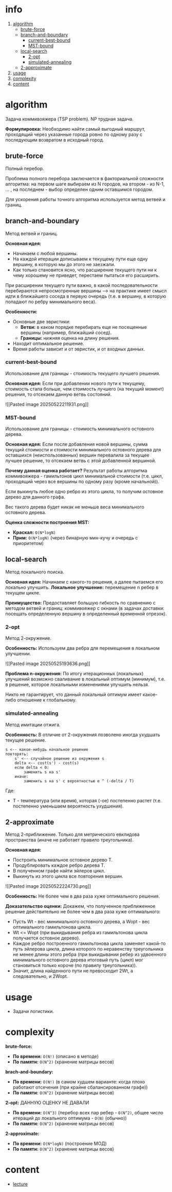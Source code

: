 # info
1) [algorithm](#algorithm)
	- [brute-force](##brute-force)
	- [branch-and-boundary](##branch-and-boundary)
		- [current-best-bound](###current-best-bound)
		- [MST-bound](###MST-bound)
	- [local-search](##local-search)
		- [2-opt](###2-opt)
		- [simulated-annealing](###simulated-annealing)
	- [2-approximate](##2-approximate)
2) [usage](#usage)
3) [complexity](#complexity)
4) [content](#content)

# algorithm
Задача коммивояжера (TSP problem). NP трудная задача.

**Формулировка:**
Необходимо найти самый выгодный маршрут, проходящий через указанные города ровно по одному разу с последующим возвратом в исходный город.

## brute-force
Полный перебор.

Проблема полного перебора заключается в факториальной сложности алгоритма: на первом шаге выбираем из N городов, на втором - из N-1, ... , на последнем - выбор определен одним оставшимся городом.

Для ускорения работы точного алгоритма используется метод ветвей и границ.

## branch-and-boundary
Метод ветвей и границ.

**Основная идея:**
- Начинаем с любой вершины.
- На каждой итерации дописываем к текущему пути еще одну вершину, в которую мы до этого не заезжали.
- Как только становится ясно, что расширение текущего пути ни к чему хорошему не приведет, перестаем пытаться его расширить.

При расширении текущего пути важно, в какой последовательности перебираются непросмотренные вершины --> на практике имеет смысл идти в ближайшего соседа в первую очередь (т.е. в вершину, в которую попадают по ребру минимального веса).

**Особенности:**
- Основные две эвристики:
	- **Ветви:** в каком порядке перебирать еще не посещенные вершины (например, ближайший сосед).
	- **Границы:** нижняя оценка на длину решения.
- Находит оптимальное решение.
- Время работы зависит и от эвристик, и от входных данных.

### current-best-bound
Использование для границы - стоимость текущего лучшего решения.

**Основная идея:**
Если при добавлении нового пути к текущему, стоимость стала больше, чем стоимость лучшего (на текущий момент) решения, то отсекаем данную ветвь состояний.

![[Pasted image 20250522211931.png]]

### MST-bound
Использование для границы - стоимость минимального остовного дерева.

**Основная идея:**
Если после добавления новой вершины, сумма текущий стоимости и стоимости минимального остовного дерева для оставшихся (неиспользованных) вершин перевалила за текущее лучшее решение, то отсекаем ветвь с этой добавленной вершиной.

**Почему данная оценка работает?**
Результат работы алгоритма коммивояжера - гамильтонов цикл минимальной стоимости (т.е. цикл, проходящий через все вершины по одному разу (кроме начальной)).

Если выкинуть любое одно ребро из этого цикла, то получим остовное дерево для данного графа.

Вес такого дерева будет никак не меньше веса минимального остовного дерева.

**Оценка сложности построения MST:**
- **Краскал:** `O(N*logN)`
- **Прим:** `O(N*logN)` (через бинарную мин-кучу и очередь с приоритетом)

## local-search
Метод локального поиска.

**Основная идея:**
Начинаем с какого-то решения, а далее пытаемся  его локально улучшить.
**Локальное улучшение:** перемещение n ребер в текущем цикле.

**Преимущество:**
Предоставляет большую гибкость по сравнению с методом ветвей и границ: коммивояжер с окнами (в задачах доставки: посещать определенную вершину в определенный временной отрезок).

### 2-opt
Метод 2-окружение.

**Особенность:**
Используем два ребра для перемещения в локальном улучшении.

![[Pasted image 20250525193636.png]]

**Проблема n-окружения:**
По итогу итерационных (локальных) улучшений возможно сваливание в локальный оптимум (минимум), т.е. в решение, которое локальными изменениями улучшить нельзя.

Никто не гарантирует, что данный локальный оптимум имеет какое-либо отношение к глобальному.

### simulated-annealing
Метод имитации отжига.

**Особенность:**
В отличие от 2-окружения позволено иногда ухудшать текущее решение.

```
s <-- какое-нибудь начальное решение
повторять:
	s' <-- случайное решение из окружения s
	delta <-- cost(s') - cost(s)
	если delta < 0:
		заменить s на s'
	иначе:
		заменить s на s' с вероятностью e ^ (-delta / T)
```
Где:
- T - температура (или время), которая (-ое) постепенно растет (т.е. постепенно уменьшаем вероятность ухудшения).

## 2-approximate
Метод 2-приближение. Только для метрического евклидова пространства (иначе не работает правило треугольника).

**Основная идея:**
- Построить минимальное остовное дерево T.
- Продублировать каждое ребро дерева T.
- В полученном графе найти эйлеров цикл.
- Выкинуть из этого цикла все повторения вершин.

![[Pasted image 20250522224730.png]]

**Особенность:**
Не более чем в два раза хуже оптимального решения.

**Доказательство оценки:**
Докажем, что полученное приближенное решение действительно не более чем в два раза хуже оптимального:
- Пусть Wt - вес минимального остовного дерева, а Wopt - вес оптимального гамильтонова цикла.
- Wt <= Wopt (при выкидывания ребра из гамильтонова цикла получается остовное дерево).
- Каждое ребро построенного гамильтонова цикла заменяет какой-то путь эйлерова цикла, длина которого по неравенству треугольника не менее длины этого ребра (при выкидывании ребер из удвоенного минимального остовного дерева итоговый путь (цикл) мог становиться только короче (по правилу треугольника)).
- Значит, длина найденного пути не превосходит 2Wt, а следовательно, и 2Wopt.

# usage
- Задачи логистики.

# complexity
**brute-force:**
- **По времени:** `O(N!)` (описано в методе)
- **По памяти:** `O(N^2)` (хранение матрицы весов)

**brach-and-boundary:**
- **По времени:** `O(N!)` (в самом худшем варианте: когда плохо работают отсечения (при крайне сбалансированном графе))
- **По памяти:** `O(N^2)` (хранение матрицы весов)

**2-opt:**
ДАННУЮ ОЦЕНКУ НЕ ДАВАЛИ
- **По времени:** `O(N^3)` (перебор всех пар ребер - `O(N^2)`, общее число итераций до локального оптимума - `O(N)` (обычно))
- **По памяти:** `O(N^2)` (хранение матрицы весов)

**2-approximate:**
- **По времени:** `O(N*logN)` (построение МОД)
- **По памяти:** `O(N^2)` (хранение матрицы весов)

# content
- [lecture](https://youtu.be/r804FVgvaTo?si=p7zewN3-JrCvdq5H)